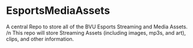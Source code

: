 # EsportsMediaAssets
A central Repo to store all of the BVU Esports Streaming and Media Assets.
/n
This repo will store Streaming Assets (including images, mp3s, and art), clips, and other information.
